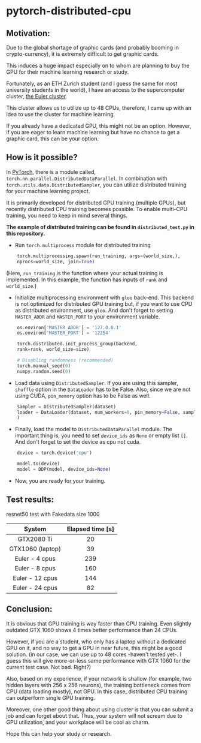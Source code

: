 # pytorch-distributed-cpu

## Motivation:

Due to the global shortage of graphic cards (and probably booming in crypto-currency), it is extremely difficult to get graphic cards.

This induces a huge impact especially on to whom are planning to buy the GPU for their machine learning research or study.

Fortunately, as an ETH Zurich student (and I guess the same for most university students in the world), I have an access to the supercomputer cluster, [the Euler cluster](https://scicomp.ethz.ch/wiki/Euler).

This cluster allows us to utilize up to 48 CPUs, therefore, I came up with an idea to use the cluster for machine learning.

If you already have a dedicated GPU, this might not be an option. However, if you are eager to learn machine learning but have no chance to get a graphic card, this can be your option.

## How is it possible?

In [PyTorch](https://pytorch.org/), there is a module called, ```torch.nn.parallel.DistributedDataParallel```. In combination with ```torch.utils.data.DistributedSampler```, you can utilize distributed training for your machine learning project.

It is primarily developed for distributed GPU training (multiple GPUs), but recently distributed CPU training becomes possible. To enable multi-CPU training, you need to keep in mind several things.

**The example of distributed training can be found in ```distributed_test.py``` in this repository.**

- Run ```torch.multiprocess``` module for distributed training

```python
    torch.multiprocessing.spawn(run_training, args=(world_size,),
	nprocs=world_size, join=True)
```


(Here, ```run_training``` is the function where your actual training is implemented. In this example, the function has inputs of ```rank``` and ```world_size```.)

- Initialize multiprocessing environment with ```gloo``` back-end. This backend is not optimized for distributed GPU training but, if you want to use CPU as distributed environment, use ```gloo```. And don't forget to setting ```MASTER_ADDR``` and ```MASTER_PORT``` to your environment variable.

```python
    os.environ['MASTER_ADDR'] = '127.0.0.1'
    os.environ['MASTER_PORT'] = '12254'

    torch.distributed.init_process_group(backend,
	rank=rank, world_size=size)

    # Disabling randomness (recommended)
    torch.manual_seed(0)
    numpy.random.seed(0)
```

- Load data using ```DistributedSampler```. If you are using this sampler, ```shuffle``` option in the ```DataLoader``` has to be False. Also, since we are not using CUDA, ```pin_memory``` option has to be False as well.

```python
    sampler = DistributedSampler(dataset)
    loader = DataLoader(dataset, num_workers=0, pin_memory=False, sampler=sampler
    )
```

- Finally, load the model to ```DistributedDataParallel``` module. The important thing is, you need to set ```device_ids``` as ```None``` or empty list ```[]```. And don't forget to set the device as cpu not cuda.

```python
    device = torch.device('cpu')

    model.to(device)
    model = DDP(model, device_ids=None)
```

- Now, you are ready for your training.


## Test results:
resnet50 test with Fakedata size 1000

| System             | Elapsed time [s]   |
| :----------------: | :----------------: |
| GTX2080 Ti         | 20                 |
| GTX1060 (laptop)   | 39                 |
| Euler - 4 cpus     | 239                |
| Euler - 8 cpus     | 160                |
| Euler - 12 cpus    | 144                |
| Euler - 24 cpus    | 82                 |

## Conclusion:

It is obvious that GPU training is way faster than CPU training. Even slightly outdated GTX 1060 shows 4 times better performance than 24 CPUs.

However, if you are a student, who only has a laptop without a dedicated GPU on it, and no way to get a GPU in near future, this might be a good solution. (in our case, we can use up to 48 cores -haven't tested yet-. I guess this will give more-or-less same performance with GTX 1060 for the current test case. Not bad. Right?)

Also, based on my experience, if your network is shallow (for example, two hidden layers with 256 x 256 neurons), the training bottleneck comes from CPU (data loading mostly), not GPU. In this case, distributed CPU training can outperform single GPU training.

Moreover, one other good thing about using cluster is that you can submit a job and can forget about that. Thus, your system will not scream due to GPU utilization, and your workplace will be cool as charm.

Hope this can help your study or research.
